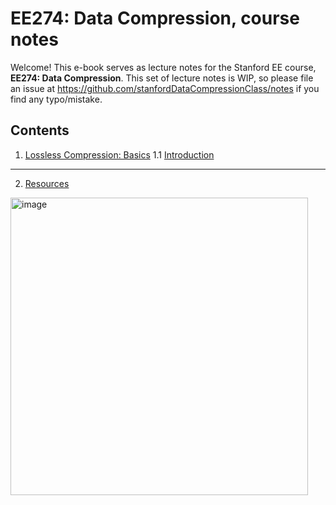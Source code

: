 # EE274: Data Compression, course notes

Welcome! This e-book serves as lecture notes for the Stanford EE course, **EE274: Data Compression**. This set of lecture notes is WIP, so please file an issue at https://github.com/stanfordDataCompressionClass/notes if you find any typo/mistake. 

## Contents
1. [Lossless Compression: Basics](./lossless_iid/intro.md)
    1.1 [Introduction](./lossless_iid/intro.md)

---
2. [Resources](./resources.md)

<img width="476" alt="image" src="https://user-images.githubusercontent.com/1708665/192588397-c7187b8d-3e0d-437f-8bd5-b3ca8a82a6b6.png">
